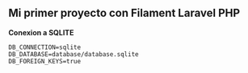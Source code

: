 ## Mi primer proyecto con Filament Laravel PHP

**Conexion a SQLITE**
```
DB_CONNECTION=sqlite
DB_DATABASE=database/database.sqlite
DB_FOREIGN_KEYS=true

